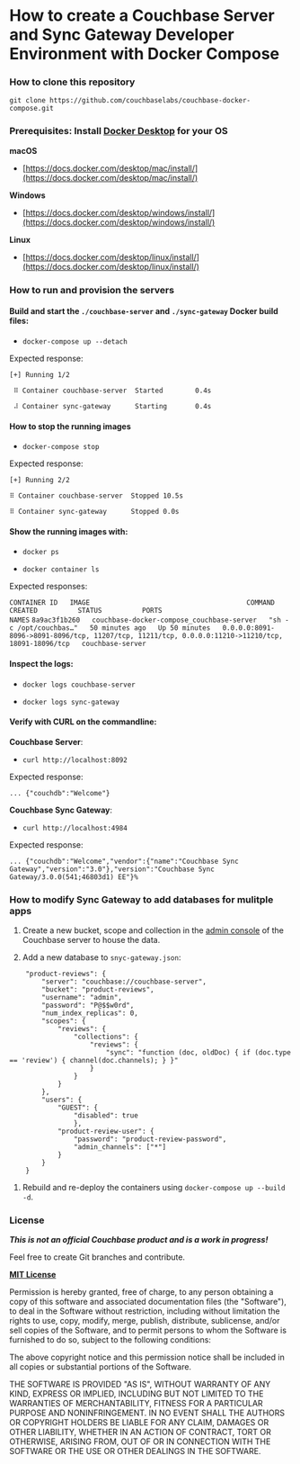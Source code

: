 # How to create a Couchbase Server and Sync Gateway Developer Environment with Docker Compose

### How to clone this repository

`git clone https://github.com/couchbaselabs/couchbase-docker-compose.git`

### Prerequisites: Install [Docker Desktop](https://docs.docker.com/desktop/) for your OS

**macOS**

* [https://docs.docker.com/desktop/mac/install/](https://docs.docker.com/desktop/mac/install/)

**Windows**

* [https://docs.docker.com/desktop/windows/install/](https://docs.docker.com/desktop/windows/install/)

**Linux**

* [https://docs.docker.com/desktop/linux/install/](https://docs.docker.com/desktop/linux/install/)

### How to run and provision the servers

#### Build and start the `./couchbase-server` and `./sync-gateway` Docker build files:

* `docker-compose up --detach`

Expected response:

`[+] Running 1/2`

` ⠿ Container couchbase-server  Started        0.4s`
                                                                                                 
` ⠼ Container sync-gateway      Starting       0.4s`

#### How to stop the running images

* `docker-compose stop`

Expected response:

`[+] Running 2/2`

`⠿ Container couchbase-server  Stopped 10.5s`                                                                                                          

`⠿ Container sync-gateway      Stopped 0.0s`


#### Show the running images with:

* `docker ps`

* `docker container ls`

Expected responses:

`CONTAINER ID   IMAGE                                       COMMAND                  CREATED          STATUS          PORTS                                                                                               NAMES`
`8a9ac3f1b260   couchbase-docker-compose_couchbase-server   "sh -c /opt/couchbas…"   50 minutes ago   Up 50 minutes   0.0.0.0:8091-8096->8091-8096/tcp, 11207/tcp, 11211/tcp, 0.0.0.0:11210->11210/tcp, 18091-18096/tcp   couchbase-server`


#### Inspect the logs:

* `docker logs couchbase-server`

* `docker logs sync-gateway`

#### Verify with CURL on the commandline:

**Couchbase Server**:

* `curl http://localhost:8092`

Expected response:

`... {"couchdb":"Welcome"}`

**Couchbase Sync Gateway**:

* `curl http://localhost:4984`

Expected response:

`...
{"couchdb":"Welcome","vendor":{"name":"Couchbase Sync Gateway","version":"3.0"},"version":"Couchbase Sync Gateway/3.0.0(541;46803d1) EE"}%`


### How to modify Sync Gateway to add databases for mulitple apps

1. Create a new bucket, scope and collection in the [admin console](http://localhost:8091/) of the Couchbase server to house the data.

1. Add a new database to `snyc-gateway.json`:

```
    "product-reviews": {
        "server": "couchbase://couchbase-server",
        "bucket": "product-reviews",
        "username": "admin",
        "password": "P@$$w0rd",
        "num_index_replicas": 0,
        "scopes": {
            "reviews": {
                "collections": {
                    "reviews": {
                        "sync": "function (doc, oldDoc) { if (doc.type == 'review') { channel(doc.channels); } }"
                    }
                }
            }
        },
        "users": {
            "GUEST": {
                "disabled": true
                },
            "product-review-user": {
                "password": "product-review-password",
                "admin_channels": ["*"]
            }
        }
	}
```

1. Rebuild and re-deploy the containers using `docker-compose up --build -d`.

### License

***This is not an official Couchbase product and is a work in progress!***

Feel free to create Git branches and contribute.

**[MIT License](https://opensource.org/licenses/MIT)**

Permission is hereby granted, free of charge, to any person obtaining a copy
of this software and associated documentation files (the "Software"), to deal
in the Software without restriction, including without limitation the rights
to use, copy, modify, merge, publish, distribute, sublicense, and/or sell
copies of the Software, and to permit persons to whom the Software is
furnished to do so, subject to the following conditions:

The above copyright notice and this permission notice shall be included in all
copies or substantial portions of the Software.

THE SOFTWARE IS PROVIDED "AS IS", WITHOUT WARRANTY OF ANY KIND, EXPRESS OR
IMPLIED, INCLUDING BUT NOT LIMITED TO THE WARRANTIES OF MERCHANTABILITY,
FITNESS FOR A PARTICULAR PURPOSE AND NONINFRINGEMENT. IN NO EVENT SHALL THE
AUTHORS OR COPYRIGHT HOLDERS BE LIABLE FOR ANY CLAIM, DAMAGES OR OTHER
LIABILITY, WHETHER IN AN ACTION OF CONTRACT, TORT OR OTHERWISE, ARISING FROM,
OUT OF OR IN CONNECTION WITH THE SOFTWARE OR THE USE OR OTHER DEALINGS IN THE
SOFTWARE.
